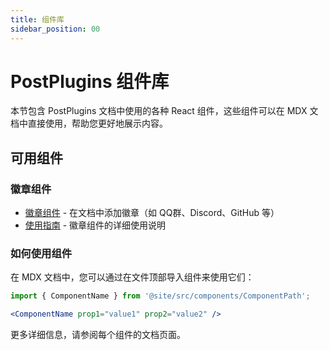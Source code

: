 ```yaml
---
title: 组件库
sidebar_position: 00
---
```


# PostPlugins 组件库

本节包含 PostPlugins 文档中使用的各种 React 组件，这些组件可以在 MDX 文档中直接使用，帮助您更好地展示内容。

## 可用组件

### 徽章组件

- [徽章组件](./badges.md) - 在文档中添加徽章（如 QQ群、Discord、GitHub 等）
- [使用指南](./usage-guide.md) - 徽章组件的详细使用说明

### 如何使用组件

在 MDX 文档中，您可以通过在文件顶部导入组件来使用它们：

```jsx
import { ComponentName } from '@site/src/components/ComponentPath';

<ComponentName prop1="value1" prop2="value2" />
```

更多详细信息，请参阅每个组件的文档页面。
